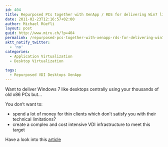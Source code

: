 ```yaml
---
id: 404
title: Repurposed PCs together with XenApp / RDS for delivering Win7 like desktops
date: 2011-02-23T12:16:57+02:00
author: Michael Rüefli
layout: post
guid: http://www.miru.ch/?p=404
permalink: /repurposed-pcs-together-with-xenapp-rds-for-delivering-win7-like-desktops/
aktt_notify_twitter:
  - 'no'
categories:
  - Application Virtualization
  - Desktop Virtualization
  
tags:
  - Repurposed VDI Desktops XenApp
---
```

Want to deliver Windows 7 like desktops centrally using your thousands of old x86 PCs but&#8230;

You don&#8217;t want to:

  * spend a lot of money for thin clients which don&#8217;t satisfy you with their technical limitations?
  * create a complex and cost intensive VDI infrastructure to meet this target

Have a look into this <a href="http://community.citrix.com/display/ocb/2011/02/22/Repurposed+PCs+deliver+Windows+7-like+experience+using+XenApp+Hosted+Shared+Desktops" target="_blank">article</a>